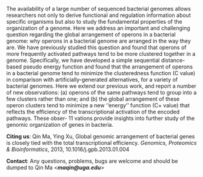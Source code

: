 The availability of a large number of sequenced bacterial genomes allows researchers not
only to derive functional and regulation information about specific organisms but also to study the
fundamental properties of the organization of a genome. Here we address an important and challenging
question regarding the global arrangement of operons in a bacterial genome: why operons
in a bacterial genome are arranged in the way they are. We have previously studied this question
and found that operons of more frequently activated pathways tend to be more clustered together
in a genome. Specifically, we have developed a simple sequential distance-based pseudo energy function
and found that the arrangement of operons in a bacterial genome tend to minimize the clusteredness
function (C value) in comparison with artificially-generated alternatives, for a variety
of bacterial genomes. Here we extend our previous work, and report a number of new observations:
(a) operons of the same pathways tend to group into a few clusters rather than one; and (b) the
global arrangement of these operon clusters tend to minimize a new ‘‘energy’’ function (C+ value)
that reflects the efficiency of the transcriptional activation of the encoded pathways. These obser-
11 vations provide insights into further study of the genomic organization of genes in bacteria.

**Citing us**: Qin Ma, Ying Xu, Global genomic arrangement of bacterial genes is closely tied with the total transcriptional efficiency. _Genomics, Proteomics & Bioinformatics_, 2013, 10.1016/j.gpb.2013.01.004

**Contact**: Any questions, problems, bugs are welcome and should be dumped to Qin Ma <**_maqin@uga.edu_**>
